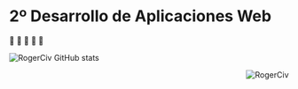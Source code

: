 # 2º Desarrollo de Aplicaciones Web
:construction_worker: :construction: :construction: :construction: :construction:


![RogerCiv GitHub stats](https://github-readme-stats.vercel.app/api?username=rogerciv&show_icons=true&theme=tokyonight&show=reviews,discussions_started,discussions_answered,prs_merged,prs_merged_percentage)


<img align="right" src="https://komarev.com/ghpvc/?username=RogerCiv&label=Profile%20views&color=0e75b6&style=flat" alt="RogerCiv"/>
